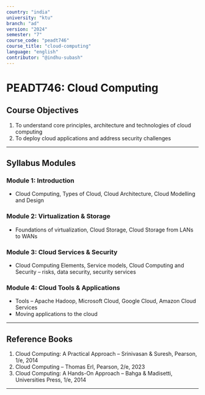 ```yaml
---
country: "india"
university: "ktu"
branch: "ad"
version: "2024"
semester: "7"
course_code: "peadt746"
course_title: "cloud-computing"
language: "english"
contributor: "@indhu-subash"
---
```


# PEADT746: Cloud Computing  

## Course Objectives

1. To understand core principles, architecture and technologies of cloud computing  
2. To deploy cloud applications and address security challenges  

---

## Syllabus Modules

### Module 1: Introduction
- Cloud Computing, Types of Cloud, Cloud Architecture, Cloud Modelling and Design  

### Module 2: Virtualization & Storage
- Foundations of virtualization, Cloud Storage, Cloud Storage from LANs to WANs  

### Module 3: Cloud Services & Security
- Cloud Computing Elements, Service models, Cloud Computing and Security – risks, data security, security services  

### Module 4: Cloud Tools & Applications
- Tools – Apache Hadoop, Microsoft Cloud, Google Cloud, Amazon Cloud Services  
- Moving applications to the cloud  

---

## Reference Books

1. Cloud Computing: A Practical Approach – Srinivasan & Suresh, Pearson, 1/e, 2014  
2. Cloud Computing – Thomas Erl, Pearson, 2/e, 2023  
3. Cloud Computing: A Hands-On Approach – Bahga & Madisetti, Universities Press, 1/e, 2014  

---
